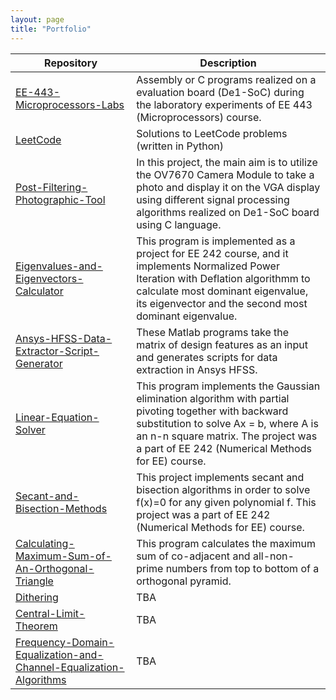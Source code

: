 ```yaml
---
layout: page
title: "Portfolio"
---
```


| Repository       | Description      |
|------------------|------------------|
| [EE-443-Microprocessors-Labs](https://github.com/oakati/EE-443-Microprocessors-Labs)| Assembly or C programs realized on a evaluation board (De1-SoC) during the laboratory experiments of EE 443 (Microprocessors) course. 
| [LeetCode](https://github.com/oakati/LeetCode)                                                                                                                        | Solutions to LeetCode problems (written in Python)       |
| [Post-Filtering-Photographic-Tool](https://github.com/oakati/Post-Filtering-Photographic-Tool)                                                                        | In this project, the main aim is to utilize the OV7670 Camera Module to take a photo and display it on the VGA display using different signal processing algorithms realized on De1-SoC board using C language.      |
| [Eigenvalues-and-Eigenvectors-Calculator](https://github.com/oakati/Eigenvalues-and-Eigenvectors-Calculator)                                                          | This program is implemented as a project for EE 242 course, and it implements Normalized Power Iteration with Deflation algorithmm to calculate most dominant eigenvalue, its eigenvector and the second most dominant eigenvalue. |
| [Ansys-HFSS-Data-Extractor-Script-Generator](https://github.com/oakati/Ansys-HFSS-Data-Extractor-Script-Generator)                                                    | These Matlab programs take the matrix of design features as an input and generates scripts for data extraction in Ansys HFSS.     |
| [Linear-Equation-Solver](https://github.com/oakati/Linear-Equation-Solver)                                                                                            | This program implements the Gaussian elimination algorithm with partial pivoting together with backward substitution to solve Ax = b, where A is an n-n square matrix. The project was a part of EE 242 (Numerical Methods for EE) course.      |
| [Secant-and-Bisection-Methods](https://github.com/oakati/Secant-and-Bisection-Methods)                                                                                | This project implements secant and bisection algorithms in order to solve f(x)=0 for any given polynomial f. This project was a part of EE 242 (Numerical Methods for EE) course.      |
| [Calculating-Maximum-Sum-of-An-Orthogonal-Triangle](https://github.com/oakati/Calculating-Maximum-Sum-of-An-Orthogonal-Triangle)                                      | This program calculates the maximum sum of co-adjacent and all-non-prime numbers from top to bottom of a orthogonal pyramid. |
| [Dithering](https://github.com/oakati/Dithering)                                                                                                                      | TBA     |
| [Central-Limit-Theorem](https://github.com/oakati/Central-Limit-Theorem)                                                                                              | TBA      |
| [Frequency-Domain-Equalization-and-Channel-Equalization-Algorithms](https://github.com/oakati/Frequency-Domain-Equalization-and-Channel-Equalization-Algorithms)      | TBA      |

<!-- * [EE-443-Microprocessors-Labs](https://github.com/oakati/EE-443-Microprocessors-Labs)
* [LeetCode](https://github.com/oakati/LeetCode)
* [Post-Filtering-Photographic-Tool](https://github.com/oakati/Post-Filtering-Photographic-Tool)
* [Eigenvalues-and-Eigenvectors-Calculator](https://github.com/oakati/Eigenvalues-and-Eigenvectors-Calculator)
* [Ansys-HFSS-Data-Extractor-Script-Generator](https://github.com/oakati/Ansys-HFSS-Data-Extractor-Script-Generator)
* [Linear-Equation-Solver](https://github.com/oakati/Linear-Equation-Solver)
* [Secant-and-Bisection-Methods](https://github.com/oakati/Secant-and-Bisection-Methods)
* [Calculating-Maximum-Sum-of-An-Orthogonal-Triangle](https://github.com/oakati/Calculating-Maximum-Sum-of-An-Orthogonal-Triangle)
* [Dithering](https://github.com/oakati/Dithering)
* [Central-Limit-Theorem](https://github.com/oakati/Central-Limit-Theorem)
* [Frequency-Domain-Equalization-and-Channel-Equalization-Algorithms](https://github.com/oakati/Frequency-Domain-Equalization-and-Channel-Equalization-Algorithms)
 -->
